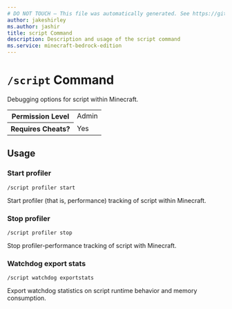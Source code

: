 ```yaml
---
# DO NOT TOUCH — This file was automatically generated. See https://github.com/mojang/minecraftapidocsgenerator to modify descriptions, examples, etc.
author: jakeshirley
ms.author: jashir
title: script Command
description: Description and usage of the script command
ms.service: minecraft-bedrock-edition
---
```

# `/script` Command
Debugging options for script within Minecraft.

<table>
  <tr>
    <th>Permission Level</th>
    <td>Admin</td>
  </tr>
  <tr>
    <th>Requires Cheats?</th>
    <td>Yes</td>
  </tr>
</table>

## Usage
### Start profiler
`/script profiler start`

Start profiler (that is, performance) tracking of script within Minecraft.

### Stop profiler
`/script profiler stop`

Stop profiler-performance tracking of script with Minecraft.

### Watchdog export stats
`/script watchdog exportstats`

Export watchdog statistics on script runtime behavior and memory consumption.
